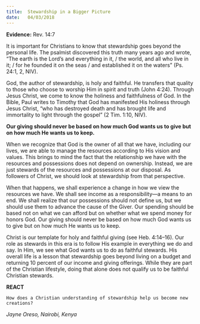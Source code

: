 ```yaml
---
title:  Stewardship in a Bigger Picture
date:   04/03/2018
---
```


**Evidence:** Rev. 14:7

It is important for Christians to know that stewardship goes beyond the personal life. The psalmist discovered this truth many years ago and wrote, “The earth is the Lord’s and everything in it, / the world, and all who live in it; / for he founded it on the seas / and established it on the waters” (Ps. 24:1, 2, NIV).

God, the author of stewardship, is holy and faithful. He transfers that quality to those who choose to worship Him in spirit and truth (John 4:24). Through Jesus Christ, we come to know the holiness and faithfulness of God. In the Bible, Paul writes to Timothy that God has manifested His holiness through Jesus Christ, “who has destroyed death and has brought life and immortality to light through the gospel” (2 Tim. 1:10, NIV).

**Our giving should never be based on how much God wants us to give but on how much He wants us to keep.**

When we recognize that God is the owner of all that we have, including our lives, we are able to manage the resources according to His vision and values. This brings to mind the fact that the relationship we have with the resources and possessions does not depend on ownership. Instead, we are just stewards of the resources and possessions at our disposal. As followers of Christ, we should look at stewardship from that perspective.

When that happens, we shall experience a change in how we view the resources we have. We shall see income as a responsibility—a means to an end. We shall realize that our possessions should not define us, but we should use them to advance the cause of the Giver. Our spending should be based not on what we can afford but on whether what we spend money for honors God. Our giving should never be based on how much God wants us to give but on how much He wants us to keep.

Christ is our template for holy and faithful giving (see Heb. 4:14–16). Our role as stewards in this era is to follow His example in everything we do and say. In Him, we see what God wants us to do as faithful stewards. His overall life is a lesson that stewardship goes beyond living on a budget and returning 10 percent of our income and giving offerings. While they are part of the Christian lifestyle, doing that alone does not qualify us to be faithful Christian stewards.

**REACT**

`How does a Christian understanding of stewardship help us become new creations?`

_Jayne Oreso, Nairobi, Kenya_

